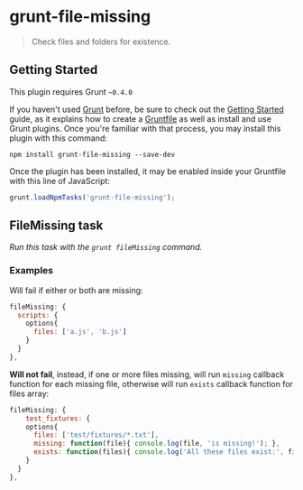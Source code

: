 # grunt-file-missing

> Check files and folders for existence.

## Getting Started
This plugin requires Grunt `~0.4.0`

If you haven't used [Grunt](http://gruntjs.com/) before, be sure to check out the [Getting Started](http://gruntjs.com/getting-started) guide, as it explains how to create a [Gruntfile](http://gruntjs.com/sample-gruntfile) as well as install and use Grunt plugins. Once you're familiar with that process, you may install this plugin with this command:

```shell
npm install grunt-file-missing --save-dev
```

Once the plugin has been installed, it may be enabled inside your Gruntfile with this line of JavaScript:

```js
grunt.loadNpmTasks('grunt-file-missing');
```

## FileMissing task
_Run this task with the `grunt fileMissing` command._

### Examples

Will fail if either or both are missing:

```js
fileMissing: {
  scripts: {
    options{
      files: ['a.js', 'b.js']
    }
  }
},
```

**Will not fail**, instead, if one or more files missing, will run `missing` callback function for each missing file, otherwise will run `exists` callback function for files array:

```js
fileMissing: {
	test_fixtures: {
    options{
      files: ['test/fixtures/*.txt'],
      missing: function(file){ console.log(file, 'is missing!'); },
      exists: function(files){ console.log('All these files exist:', files); }
    }
  }
},
```